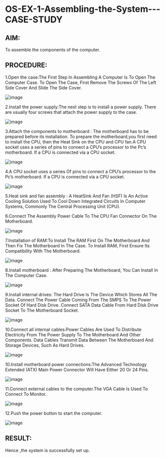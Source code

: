 # OS-EX-1-Assembling-the-System---CASE-STUDY

## AIM:

To assemble the components of the computer.

## PROCEDURE:

1.Open the case:The First Step In Assembling A Computer Is To Open The
Computer Case. To Open The Case, First Remove The Screws Of The Left Side
Cover And Slide The Side Cover.

![image](https://github.com/sandy29l/OS-EX-1-Assembling-the-System---CASE-STUDY/assets/123359969/469515db-b08d-4bad-a36b-fd30f55e9965)

2.Install the power supply:The next step is to install a power supply. There are usually four screws that attach the power supply to the case.

![image](https://github.com/sandy29l/OS-EX-1-Assembling-the-System---CASE-STUDY/assets/123359969/c64751d6-40a0-4cd3-968e-3dd39323d888)

3.Attach the components to motherboard : The motherboard has to be prepared before its installation. To prepare the motherboard,you first need to install the CPU, then the Heat Sink on the CPU and CPU fan.A CPU socket uses a series of pins to connect a CPU’s processor to the Pc’s motherboard. If a CPU is connected via a CPU socket.

![image](https://github.com/sandy29l/OS-EX-1-Assembling-the-System---CASE-STUDY/assets/123359969/b4ff000e-6fe5-45ab-8ef8-35c9b8e32137)

4.A CPU socket uses a series Of pins to connect a CPU’s processor to the Pc’s motherboard. If a CPU is connected via a CPU socket.

![image](https://github.com/sandy29l/OS-EX-1-Assembling-the-System---CASE-STUDY/assets/123359969/5b48bbfd-210b-424d-9156-590fefaca432)

5.Heat sink and fan assembly : A HeatSink And Fan (HSF) Is An Active Cooling Solution Used To Cool Down Integrated Circuits In Computer Systems, Commonly The Central Processing Unit (CPU).

6.Connect The Assembly Power Cable To The CPU Fan Connector On The Motherboard.

![image](https://github.com/sandy29l/OS-EX-1-Assembling-the-System---CASE-STUDY/assets/123359969/67c24b7f-080a-42f3-ba5d-b8a2ff60f5bd)

7.Installation of RAM:To Install The RAM First On The Motherboard And Then Fix The Motherboard In The Case. To Install RAM, First Ensure Its Compatibility With The Motherboard.

![image](https://github.com/sandy29l/OS-EX-1-Assembling-the-System---CASE-STUDY/assets/123359969/5b29f42e-822d-4837-8871-cda21d4032e3)

8.Install motherboard : After Preparing The Motherboard, You Can Install In The Computer Case.

![image](https://github.com/sandy29l/OS-EX-1-Assembling-the-System---CASE-STUDY/assets/123359969/2f339d42-49a1-47f3-8f87-071bc3eae55a)

9.Install internal drives: The Hard Drive Is The Device Which Stores All The Data. Connect The Power Cable Coming From The SMPS To The Power Socket Of Hard Disk Drive. Connect SATA Data Cable From Hard Disk Drive Socket To The Motherboard Socket.

![image](https://github.com/sandy29l/OS-EX-1-Assembling-the-System---CASE-STUDY/assets/123359969/a1c612f1-1117-44ee-9441-8e4cca1ca80a)

10.Connect all internal cables:Power Cables Are Used To Distribute Electricity From The Power Supply To The Motherboard And Other Components. Data Cables Transmit Data Between The Motherboard And Storage Devices, Such As Hard Drives.

![image](https://github.com/sandy29l/OS-EX-1-Assembling-the-System---CASE-STUDY/assets/123359969/dc719811-e180-4659-a01e-702d71710d55)

10.Install motherboard power connections:The Advanced Technology Extended (ATX) Main Power Connector Will Have Either 20 Or 24 Pins.

![image](https://github.com/sandy29l/OS-EX-1-Assembling-the-System---CASE-STUDY/assets/123359969/aefc79ea-3449-4410-ba00-75336e9eddd9)

11.Connect external cables to the computer.The VGA Cable Is Used To Connect To Monitor.

![image](https://github.com/sandy29l/OS-EX-1-Assembling-the-System---CASE-STUDY/assets/123359969/6c9a3f0f-b99e-4ecb-aa6d-e498d4164d0f)

12.Push the power button to start the computer.

![image](https://github.com/sandy29l/OS-EX-1-Assembling-the-System---CASE-STUDY/assets/123359969/7c98afee-e3d7-45bc-8cab-818077e0b24a)

## RESULT:

Hence ,the system is successfully set up.
